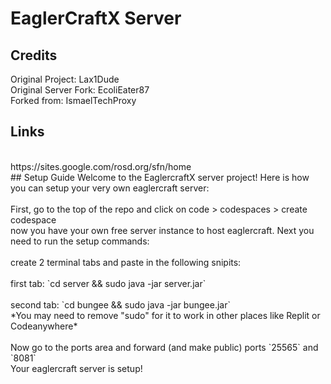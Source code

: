# EaglerCraftX Server

## Credits
Original Project: Lax1Dude
<br>
Original Server Fork: EcoliEater87
<br>
Forked from: IsmaelTechProxy
<be>
## Links
<br>
<be>
https://sites.google.com/rosd.org/sfn/home 
</be>
<br>
## Setup Guide
Welcome to the EaglercraftX server project! Here is how you can setup your very own eaglercraft server:
<br>
<br>
First, go to the top of the repo and click on code > codespaces > create codespace
<br>
now you have your own free server instance to host eaglercraft. Next you need to run the setup commands:
<br>
<br>
create 2 terminal tabs and paste in the following snipits:
<br>
<br>
first tab: `cd server && sudo java -jar server.jar`
<br>
<br>
second tab: `cd bungee && sudo java -jar bungee.jar`
<br>
*You may need to remove "sudo" for it to work in other places like Replit or Codeanywhere*
<br>
<br>
Now go to the ports area and forward (and make public) ports `25565` and `8081`
<br>
Your eaglercraft server is setup!
